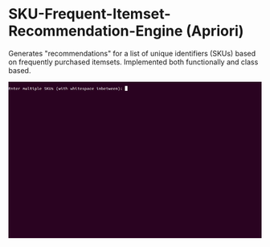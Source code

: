# SKU-Frequent-Itemset-Recommendation-Engine (Apriori)
Generates "recommendations" for a list of unique identifiers (SKUs) based on frequently purchased itemsets.
Implemented both functionally and class based.

![](apriori_engine.gif)

